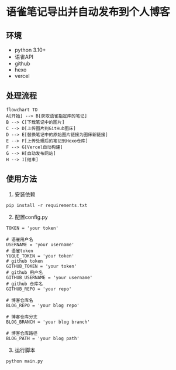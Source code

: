 #  语雀笔记导出并自动发布到个人博客

## 环境
- python 3.10+
- 语雀API
- github
- hexo
- vercel

## 处理流程

```mermaid
flowchart TD
A[开始] --> B[获取语雀指定库的笔记]
B --> C[下载笔记中的图片]
C --> D[上传图片到GitHub图床]
D --> E[替换笔记中的原始图片链接为图床新链接]
E --> F[上传处理后的笔记到Hexo仓库]
F --> G[Vercel自动构建]
G --> H[自动发布网站]
H --> I[结束]
```
## 使用方法

1. 安装依赖
```
pip install -r requirements.txt
```

2. 配置config.py

```
TOKEN = 'your token'

# 语雀用户名
USERNAME = 'your username'
# 语雀token
YUQUE_TOKEN = 'your token'
# github token
GITHUB_TOKEN = 'your token'
# github 用户名
GITHUB_USERNAME = 'your username'
# github 仓库名
GITHUB_REPO = 'your repo'

# 博客仓库名
BLOG_REPO = 'your blog repo'

# 博客仓库分支
BLOG_BRANCH = 'your blog branch'

# 博客仓库路径
BLOG_PATH = 'your blog path'
```

3. 运行脚本
```
python main.py
```

